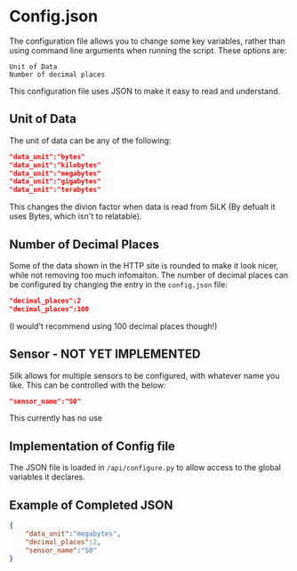 # Config.json
The configuration file allows you to change some key variables, rather than using command line arguments when running the script. These options are:
```
Unit of Data
Number of decimal places
```
This configuration file uses JSON to make it easy to read and understand.
## Unit of Data
The unit of data can be any of the following:
```JSON
"data_unit":"bytes"
"data_unit":"kilobytes"
"data_unit":"megabytes"
"data_unit":"gigabytes"
"data_unit":"terabytes"
```
This changes the divion factor when data is read from SiLK (By defualt it uses Bytes, which isn't to relatable).
## Number of Decimal Places
Some of the data shown in the HTTP site is rounded to make it look nicer, while not removing too much infomaiton. The number of decimal places can be configured by changing the entry in the `config.json` file:
```JSON
"decimal_places":2
"decimal_places":100
```
(I would't recommend using 100 decimal places though!)
## Sensor - NOT YET IMPLEMENTED
Silk allows for multiple sensors to be configured, with whatever name you like. This can be controlled with the below:
```JSON
"sensor_name":"S0"
```
This currently has no use
## Implementation of Config file
The JSON file is loaded in `/api/configure.py` to allow access to the global variables it declares.
## Example of Completed JSON
```JSON
{
	"data_unit":"megabytes",
	"decimal_places":2,
	"sensor_name":"S0"
}
```